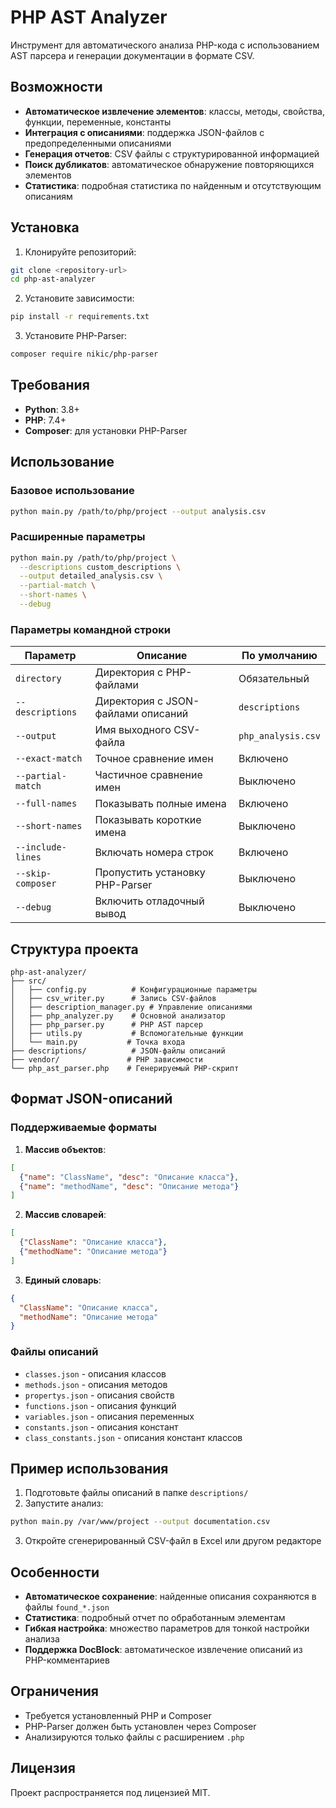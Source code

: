 # PHP AST Analyzer

Инструмент для автоматического анализа PHP-кода с использованием AST парсера и генерации документации в формате CSV.

## Возможности

- **Автоматическое извлечение элементов**: классы, методы, свойства, функции, переменные, константы
- **Интеграция с описаниями**: поддержка JSON-файлов с предопределенными описаниями
- **Генерация отчетов**: CSV файлы с структурированной информацией
- **Поиск дубликатов**: автоматическое обнаружение повторяющихся элементов
- **Статистика**: подробная статистика по найденным и отсутствующим описаниям

## Установка

1. Клонируйте репозиторий:
```bash
git clone <repository-url>
cd php-ast-analyzer
```

2. Установите зависимости:
```bash
pip install -r requirements.txt
```

3. Установите PHP-Parser:
```bash
composer require nikic/php-parser
```

## Требования

- **Python**: 3.8+
- **PHP**: 7.4+
- **Composer**: для установки PHP-Parser

## Использование

### Базовое использование

```bash
python main.py /path/to/php/project --output analysis.csv
```

### Расширенные параметры

```bash
python main.py /path/to/php/project \
  --descriptions custom_descriptions \
  --output detailed_analysis.csv \
  --partial-match \
  --short-names \
  --debug
```

### Параметры командной строки

| Параметр | Описание | По умолчанию |
|----------|----------|--------------|
| `directory` | Директория с PHP-файлами | Обязательный |
| `--descriptions` | Директория с JSON-файлами описаний | `descriptions` |
| `--output` | Имя выходного CSV-файла | `php_analysis.csv` |
| `--exact-match` | Точное сравнение имен | Включено |
| `--partial-match` | Частичное сравнение имен | Выключено |
| `--full-names` | Показывать полные имена | Включено |
| `--short-names` | Показывать короткие имена | Выключено |
| `--include-lines` | Включать номера строк | Включено |
| `--skip-composer` | Пропустить установку PHP-Parser | Выключено |
| `--debug` | Включить отладочный вывод | Выключено |

## Структура проекта

```
php-ast-analyzer/
├── src/
│   ├── config.py          # Конфигурационные параметры
│   ├── csv_writer.py      # Запись CSV-файлов
│   ├── description_manager.py # Управление описаниями
│   ├── php_analyzer.py    # Основной анализатор
│   ├── php_parser.py      # PHP AST парсер
│   ├── utils.py           # Вспомогательные функции
│   └── main.py           # Точка входа
├── descriptions/          # JSON-файлы описаний
├── vendor/               # PHP зависимости
└── php_ast_parser.php    # Генерируемый PHP-скрипт
```

## Формат JSON-описаний

### Поддерживаемые форматы

1. **Массив объектов**:
```json
[
  {"name": "ClassName", "desc": "Описание класса"},
  {"name": "methodName", "desc": "Описание метода"}
]
```

2. **Массив словарей**:
```json
[
  {"ClassName": "Описание класса"},
  {"methodName": "Описание метода"}
]
```

3. **Единый словарь**:
```json
{
  "ClassName": "Описание класса",
  "methodName": "Описание метода"
}
```

### Файлы описаний

- `classes.json` - описания классов
- `methods.json` - описания методов
- `propertys.json` - описания свойств
- `functions.json` - описания функций
- `variables.json` - описания переменных
- `constants.json` - описания констант
- `class_constants.json` - описания констант классов

## Пример использования

1. Подготовьте файлы описаний в папке `descriptions/`
2. Запустите анализ:
```bash
python main.py /var/www/project --output documentation.csv
```
3. Откройте сгенерированный CSV-файл в Excel или другом редакторе

## Особенности

- **Автоматическое сохранение**: найденные описания сохраняются в файлы `found_*.json`
- **Статистика**: подробный отчет по обработанным элементам
- **Гибкая настройка**: множество параметров для тонкой настройки анализа
- **Поддержка DocBlock**: автоматическое извлечение описаний из PHP-комментариев

## Ограничения

- Требуется установленный PHP и Composer
- PHP-Parser должен быть установлен через Composer
- Анализируются только файлы с расширением `.php`

## Лицензия

Проект распространяется под лицензией MIT.